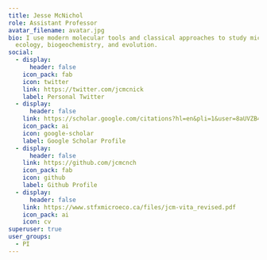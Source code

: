 ```yaml
---
title: Jesse McNichol
role: Assistant Professor
avatar_filename: avatar.jpg
bio: I use modern molecular tools and classical approaches to study microbial
  ecology, biogeochemistry, and evolution.
social:
  - display:
      header: false
    icon_pack: fab
    icon: twitter
    link: https://twitter.com/jcmcnick
    label: Personal Twitter
  - display:
      header: false
    link: https://scholar.google.com/citations?hl=en&pli=1&user=8aUVZB4AAAAJ
    icon_pack: ai
    icon: google-scholar
    label: Google Scholar Profile
  - display:
      header: false
    link: https://github.com/jcmcnch
    icon_pack: fab
    icon: github
    label: Github Profile
  - display:
      header: false
    link: https://www.stfxmicroeco.ca/files/jcm-vita_revised.pdf
    icon_pack: ai
    icon: cv
superuser: true
user_groups:
  - PI
---
```

